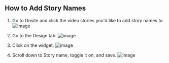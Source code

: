 ## How to Add Story Names

1. Go to Onsite and click the video stories you'd like to add story names to.
![image](https://github.com/user-attachments/assets/81663e37-c781-445e-91bc-2b1c42fa00ad)

2. Go to the Design tab.
![image](https://github.com/user-attachments/assets/ff9f0fbb-879d-4437-a307-a89d6f077207)

3. Click on the widget.
![image](https://github.com/user-attachments/assets/f2055458-b6b8-43cb-89e5-b1e1c453373d)

4. Scroll down to Story name, toggle it on, and save.
![image](https://github.com/user-attachments/assets/2d19e71b-a926-45c9-b3b1-abb32f52b267)
